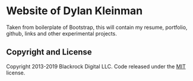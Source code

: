 # Website of Dylan Kleinman
Taken from boilerplate of Bootstrap, this will contain my resume, portfolio, github, links and other experimental projects.


## Copyright and License
Copyright 2013-2019 Blackrock Digital LLC. Code released under the [MIT](https://github.com/BlackrockDigital/startbootstrap-grayscale/blob/gh-pages/LICENSE) license.
